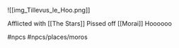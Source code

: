 
![[img_Tillevus_le_Hoo.png]]


Afflicted with [[The Stars]]
Pissed off [[Morai]]
Hoooooo

#npcs #npcs/places/moros 